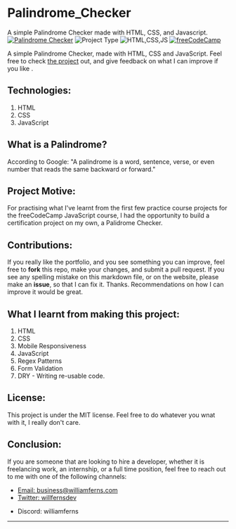 # Palindrome_Checker
A simple Palindrome Checker made with HTML, CSS, and Javascript. 
[![Palindrome Checker](https://img.shields.io/badge/Palindrome_Checker-purple)](https://palindrome-checker-seven.vercel.app/)
![Project Type](https://img.shields.io/badge/Project_Type:_Palindrome_Checker-orange)
![HTML,CSS,JS](https://img.shields.io/badge/HTML-CSS-JS-blue)
[![freeCodeCamp](https://img.shields.io/badge/freeCodeCamp-JavaScript_Algorithms_and_Data_Structures-red)](https://freecodecamp.com/learn)

A simple Palindrome Checker, made with HTML, CSS and JavaScript. Feel free to check <a href="https://palindrome-checker-seven.vercel.app/" target="_blank">the project</a> out, and give feedback on what I can improve if you like .

## Technologies:
1. HTML
2. CSS
3. JavaScript

## What is a Palindrome?
According to Google: "A palindrome is a word, sentence, verse, or even number that reads the same backward or forward."

## Project Motive:
For practising what I've learnt from the first few practice course projects for the freeCodeCamp JavaScript course, I had the opportunity to build a certification project on my own, a Palidrome Checker.

## Contributions:
If you really like the portfolio, and you see something you can improve, feel free to **fork** this repo, make your changes, and submit a pull request. If you see any spelling mistake on this markdown file, or on the website, please make an **issue**, so that I can fix it. Thanks. Recommendations on how I can improve it would be great.

## What I learnt from making this project:
1. HTML
2. CSS
3. Mobile Responsiveness
4. JavaScript
5. Regex Patterns
6. Form Validation
7. DRY - Writing re-usable code.

## License:
This project is under the MIT license. Feel free to do whatever you wnat with it, I really don't care.

## Conclusion:
If you are someone that are looking to hire a developer, whether it is freelancing work, an internship, or a full time position, feel free to reach out to me with one of the following channels: 

<ul>
  <li>
    <a target="_blank" href="mailto:business@williamferns.com">Email: business@williamferns.com</a>
  </li>
  <li>
    <a target="_blank" href="https://twitter.com/willfernsdev">Twitter: willfernsdev</a>  
  </li>
  <li>
    <p>Discord: williamferns</p>
  </li>
</ul>

---

